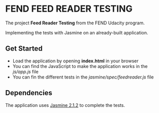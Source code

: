 # FEND FEED READER TESTING

The project **Feed Reader Testing** from the FEND Udacity program.

Implementing the tests with Jasmine on an already-built application.

## Get Started

- Load the application by opening **index.html** in your browser
- You can find the JavaScript to make the application works in the _js/app.js_ file
- You can fin the different tests in the _jasmine/spec/feedreader.js_ file

## Dependencies

The application uses [Jasmine 2.1.2](https://jasmine.github.io/2.1/introduction) to complete the tests.
